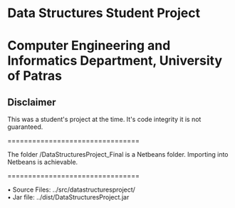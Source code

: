 # Data Structures Student Project  
# Computer Engineering and Informatics Department, University of Patras

Disclaimer
--------------------------
This was a student's project at the time. It's code integrity it is not guaranteed.

================================
 
The folder /DataStructuresProject_Final is a Netbeans folder. 
Importing into Netbeans is achievable.

================================

•	Source Files: ../src/datastructuresproject/  
• 	Jar file: ../dist/DataStructuresProject.jar

